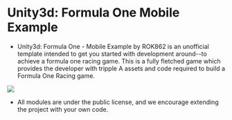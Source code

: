 # Unity3d: Formula One Mobile Example

- Unity3d: Formula One - Mobile Example by ROK862 is an unofficial template intended to get you started with development around--to achieve a formula one racing game. This is a fully fletched game which provides the developer with tripple A assets and code required to build a Formula One Racing game.

<img src='https://scontent.fers3-1.fna.fbcdn.net/v/t39.30808-6/265599169_5111915042170191_6504459629976319728_n.jpg?_nc_cat=107&ccb=1-5&_nc_sid=730e14&_nc_ohc=s_STFoDQcTgAX-DkmEz&_nc_ht=scontent.fers3-1.fna&oh=00_AT-1CJnb23iIe8aKSF9m5273Cnl3Ro1r0qtc8L2oUT0Y0g&oe=61FAD8A4' />

- All modules are under the public license, and we encourage extending the project with your own code.
